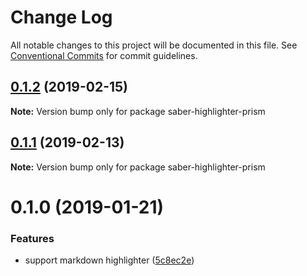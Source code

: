 # Change Log

All notable changes to this project will be documented in this file.
See [Conventional Commits](https://conventionalcommits.org) for commit guidelines.

## [0.1.2](https://github.com/egoist/saber/compare/saber-highlighter-prism@0.1.1...saber-highlighter-prism@0.1.2) (2019-02-15)

**Note:** Version bump only for package saber-highlighter-prism

## [0.1.1](https://github.com/egoist/saber/compare/saber-highlighter-prism@0.1.0...saber-highlighter-prism@0.1.1) (2019-02-13)

**Note:** Version bump only for package saber-highlighter-prism

# 0.1.0 (2019-01-21)

### Features

- support markdown highlighter ([5c8ec2e](https://github.com/egoist/saber/commit/5c8ec2e))
